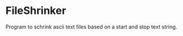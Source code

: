 FileShrinker
============

Program to schrink ascii text files based on a start and stop text string.
